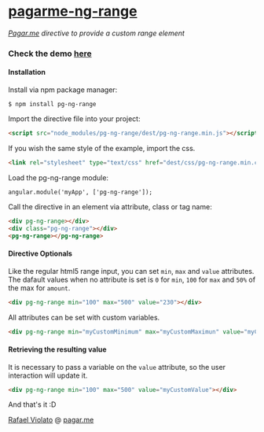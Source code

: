 # [pagarme-ng-range](http://pagarme.github.io/pagarme-ng-range/)
*[Pagar.me](http://pagar.me) directive to provide a custom range element*

### Check the demo [here](http://pagarme.github.io/pagarme-ng-range/)

#### Installation

Install via npm package manager:
```
$ npm install pg-ng-range
```

Import the directive file into your project:
```html
<script src="node_modules/pg-ng-range/dest/pg-ng-range.min.js"></script>
```

If you wish the same style of the example, import the css.
```html
<link rel="stylesheet" type="text/css" href="dest/css/pg-ng-range.min.css">
```

Load the pg-ng-range module:
```javscript
angular.module('myApp', ['pg-ng-range']);
```


Call the directive in an element via attribute, class or tag name:
```html
<div pg-ng-range></div>
<div class="pg-ng-range"></div>
<pg-ng-range></pg-ng-range>
```

#### Directive Optionals

Like the regular html5 range input, you can set `min`, `max` and `value` attributes.
The dafault values when no attribute is set is `0` for `min`, `100` for `max` and `50%` of the max for `amount`.

```html
<div pg-ng-range min="100" max="500" value="230"></div>
```

All attributes can be set with custom variables.

```html
<div pg-ng-range min="myCustomMinimum" max="myCustomMaximun" value="myCustomValue"></div>
```

#### Retrieving the resulting value

It is necessary to pass a variable on the `value` attribute, so the user interaction will update it.

```html
<div pg-ng-range min="100" max="500" value="myCustomValue"></div>
```

And that's it :D

[Rafael Violato](http://rviolato.com) @ [pagar.me](http://pagar.me)
